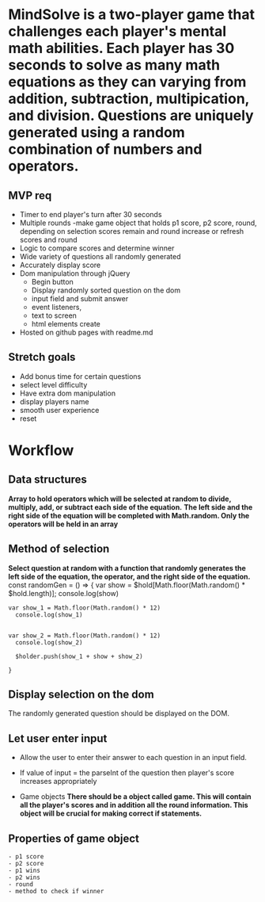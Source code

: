 
**MindSolve is a two-player game that challenges each player's mental math abilities. Each player has 30 seconds to solve as many math equations as they can varying from addition, subtraction, multipication, and division. Questions are uniquely generated using a random combination of numbers and operators.**
==========================================================================
## MVP req
- Timer to end player's turn after 30 seconds
- Multiple rounds -make game object that holds p1 score, p2 score, round, depending on selection scores remain and round increase or refresh    scores and round
- Logic to compare scores and determine winner
- Wide variety of questions all randomly generated
- Accurately display score
- Dom manipulation through jQuery
  - Begin button
  - Display randomly sorted question on the dom
  - input field and submit answer
  - event listeners,
  - text to screen
  - html elements create
- Hosted on github pages with readme.md

## Stretch goals
- Add bonus time for certain questions
- select level difficulty
- Have extra dom manipulation
- display players name
- smooth user experience
- reset


# Workflow



## Data structures
**Array to hold operators which will be selected at random to divide, multiply, add, or subtract each side of the equation.**
    **The left side and the right side of the equation will be completed with Math.random. Only the operators will be held in an array**


## Method of selection

**Select question at random with a function that randomly generates the left side of the equation, the operator, and the right side of the equation.**
  const randomGen = () => {
    var show = $hold[Math.floor(Math.random() * $hold.length)];
      console.log(show)

    var show_1 = Math.floor(Math.random() * 12)
      console.log(show_1)


    var show_2 = Math.floor(Math.random() * 12)
      console.log(show_2)

      $holder.push(show_1 + show + show_2)

    }

## Display selection on the dom

The randomly generated question should be displayed on the DOM.


## Let user enter input
  - Allow the user to enter their answer to each question in an input field.
  - If value of input = the parseInt of the question then player's score increases appropriately

  - Game objects
  **There should be a object called game. This will contain all the player's scores and in addition all the round information. This object will be crucial for making correct if statements.**

  ## Properties of game object
    - p1 score
    - p2 score
    - p1 wins
    - p2 wins
    - round
    - method to check if winner
